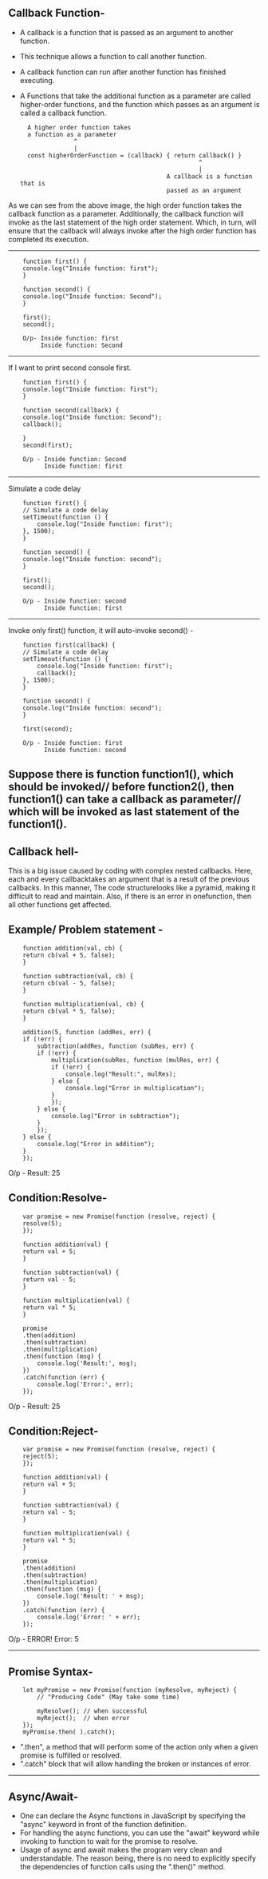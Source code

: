Callback Function-
--------------------
* A callback is a function that is passed as an argument to another function.
* This technique allows a function to call another function.
* A callback function can run after another function has finished executing.
* A Functions that take the additional function as a parameter are called higher-order functions, and the function which passes as an argument is called a callback function.


        A higher order function takes
        a function as a parameter
                     ^
                     |
        const higherOrderFunction = (callback) { return callback() }
                                                        ^     
                                                        |
                                               A callback is a function that is 
                                               passed as an argument

As we can see from the above image, the high order function takes the callback function as a parameter. Additionally, the callback function will invoke as the last statement of the high order statement. Which, in turn, will ensure that the callback will always invoke after the high order function has completed its execution.

-----------------------------------------------------------------------------------------------------

        function first() {
        console.log("Inside function: first");
        }

        function second() {
        console.log("Inside function: Second");
        }

        first();
        second();

        O/p- Inside function: first
             Inside function: Second

----------------------------------------------------------------------------------------------------
If I want to print second console first.


        function first() {
        console.log("Inside function: first");
        }
        
        function second(callback) {
        console.log("Inside function: Second");
        callback();

        }
        second(first);
        
        O/p - Inside function: Second
              Inside function: first

----------------------------------------------------------------------------------------------------

Simulate a code delay

        function first() {
        // Simulate a code delay
        setTimeout(function () {
            console.log("Inside function: first");
        }, 1500);
        }

        function second() {
        console.log("Inside function: second");
        }

        first();
        second();

        O/p - Inside function: second
              Inside function: first

-----------------------------------------------------------------------------------------------------
Invoke only first() function, it will auto-invoke second() - 

        function first(callback) {
        // Simulate a code delay
        setTimeout(function () {
            console.log("Inside function: first");
            callback();
        }, 1500);
        }

        function second() {
        console.log("Inside function: second");
        }

        first(second);

        O/p - Inside function: first
              Inside function: second


Suppose there is function function1(), which should be invoked// before function2(), then function1() can take a callback as parameter// which will be invoked as last statement of the function1().
-----------------------------------------------------------------------------------------------------

Callback hell-
---------------
This is a big issue caused by coding with complex nested callbacks. Here, each and every callbacktakes an argument that is a result of the previous callbacks. In this manner, The code structurelooks like a pyramid, making it difficult to read and maintain. Also, if there is an error in onefunction, then all other functions get affected.

Example/ Problem statement -
------------------------------

        function addition(val, cb) {
        return cb(val + 5, false);
        }

        function subtraction(val, cb) {
        return cb(val - 5, false);
        }

        function multiplication(val, cb) {
        return cb(val * 5, false);
        }

        addition(5, function (addRes, err) {
        if (!err) {
            subtraction(addRes, function (subRes, err) {
            if (!err) {
                multiplication(subRes, function (mulRes, err) {
                if (!err) {
                    console.log("Result:", mulRes);
                } else {
                    console.log("Error in multiplication");
                }
                });
            } else {
                console.log("Error in subtraction");
            }
            });
        } else {
            console.log("Error in addition");
        }
        });
       
O/p - Result: 25

Condition:Resolve-
-------------------

        var promise = new Promise(function (resolve, reject) {
        resolve(5);
        });

        function addition(val) {
        return val + 5;
        }

        function subtraction(val) {
        return val - 5;
        }

        function multiplication(val) {
        return val * 5;
        }

        promise
        .then(addition)
        .then(subtraction)
        .then(multiplication)
        .then(function (msg) {
            console.log('Result:', msg);
        })
        .catch(function (err) {
            console.log('Error:', err);
        });
       
O/p - Result: 25


Condition:Reject-
-----------------

        var promise = new Promise(function (resolve, reject) {
        reject(5);
        });

        function addition(val) {
        return val + 5;
        }

        function subtraction(val) {
        return val - 5;
        }

        function multiplication(val) {
        return val * 5;
        }

        promise
        .then(addition)
        .then(subtraction)
        .then(multiplication)
        .then(function (msg) {
            console.log('Result: ' + msg);
        })
        .catch(function (err) {
            console.log('Error: ' + err);
        });


O/p - ERROR!
      Error: 5

-----------------------------------------------------------------------------------------------

Promise Syntax-
----------------

        let myPromise = new Promise(function (myResolve, myReject) {
            // "Producing Code" (May take some time)

            myResolve(); // when successful
            myReject();  // when error
        });
        myPromise.then( ).catch();


* ".then", a method that will perform some of the action only when a given promise is fulfilled or resolved.
* ".catch" block that will allow handling the broken or instances of error.

---------------------------------------------------------------------------------------------------

Async/Await- 
-------------
* One can declare the Async functions in JavaScript by specifying the "async" keyword in front of the function definition.
* For handling the async functions, you can use the "await" keyword while invoking to function to wait for the promise to resolve.
* Usage of async and await makes the program very clean and understandable. The reason being, there is no need to explicitly specify the dependencies of function calls using the ".then()" method.

